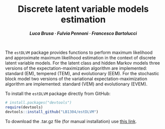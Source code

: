 <h1 align="center">Discrete latent variable models estimation</h1>
<p align="center"> <span style="font-size: 14px;"><em><strong>Luca Brusa &middot; Fulvia Pennoni &middot; Francesco Bartolucci</strong></em></span> </p>
<br>

The `estDLVM` package provides functions to perform maximum likelihood and approximate maximum likelihood estimation in the context of discrete latent variable models. For the latent class and hidden Markov models three versions of the expectation-maximization algorithm are implemented: standard (EM), tempered (TEM), and evolutionary (EEM). For the stochastic block model two versions of the variational expectation-maximization algorithm are implemented: standard (VEM) and evolutionary (EVEM).

To install the `estDLVM` package directly from GitHub:
```r
# install.packages("devtools")
require(devtools)
devtools::install_github("LB1304/estDLVM")
```

To download the .tar.gz file (for manual installation) use [this link](https://github.com/LB1304/estDLVM/archive/main.tar.gz).
